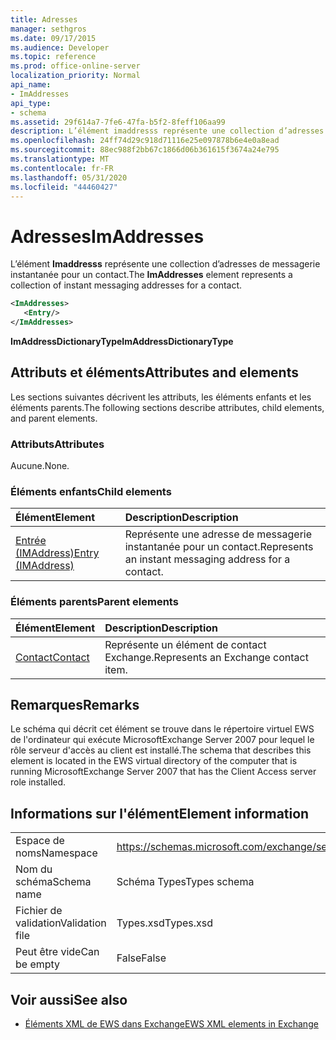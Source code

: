```yaml
---
title: Adresses
manager: sethgros
ms.date: 09/17/2015
ms.audience: Developer
ms.topic: reference
ms.prod: office-online-server
localization_priority: Normal
api_name:
- ImAddresses
api_type:
- schema
ms.assetid: 29f614a7-7fe6-47fa-b5f2-8feff106aa99
description: L’élément imaddresss représente une collection d’adresses de messagerie instantanée pour un contact.
ms.openlocfilehash: 24ff74d29c918d71116e25e097878b6e4e0a8ead
ms.sourcegitcommit: 88ec988f2bb67c1866d06b361615f3674a24e795
ms.translationtype: MT
ms.contentlocale: fr-FR
ms.lasthandoff: 05/31/2020
ms.locfileid: "44460427"
---
```

# <a name="imaddresses"></a><span data-ttu-id="1cc61-103">Adresses</span><span class="sxs-lookup"><span data-stu-id="1cc61-103">ImAddresses</span></span>

<span data-ttu-id="1cc61-104">L’élément **Imaddresss** représente une collection d’adresses de messagerie instantanée pour un contact.</span><span class="sxs-lookup"><span data-stu-id="1cc61-104">The **ImAddresses** element represents a collection of instant messaging addresses for a contact.</span></span> 
  
```xml
<ImAddresses>
   <Entry/>
</ImAddresses>
```

 <span data-ttu-id="1cc61-105">**ImAddressDictionaryType**</span><span class="sxs-lookup"><span data-stu-id="1cc61-105">**ImAddressDictionaryType**</span></span>
## <a name="attributes-and-elements"></a><span data-ttu-id="1cc61-106">Attributs et éléments</span><span class="sxs-lookup"><span data-stu-id="1cc61-106">Attributes and elements</span></span>

<span data-ttu-id="1cc61-107">Les sections suivantes décrivent les attributs, les éléments enfants et les éléments parents.</span><span class="sxs-lookup"><span data-stu-id="1cc61-107">The following sections describe attributes, child elements, and parent elements.</span></span>
  
### <a name="attributes"></a><span data-ttu-id="1cc61-108">Attributs</span><span class="sxs-lookup"><span data-stu-id="1cc61-108">Attributes</span></span>

<span data-ttu-id="1cc61-109">Aucune.</span><span class="sxs-lookup"><span data-stu-id="1cc61-109">None.</span></span>
  
### <a name="child-elements"></a><span data-ttu-id="1cc61-110">Éléments enfants</span><span class="sxs-lookup"><span data-stu-id="1cc61-110">Child elements</span></span>

|<span data-ttu-id="1cc61-111">**Élément**</span><span class="sxs-lookup"><span data-stu-id="1cc61-111">**Element**</span></span>|<span data-ttu-id="1cc61-112">**Description**</span><span class="sxs-lookup"><span data-stu-id="1cc61-112">**Description**</span></span>|
|:-----|:-----|
|[<span data-ttu-id="1cc61-113">Entrée (IMAddress)</span><span class="sxs-lookup"><span data-stu-id="1cc61-113">Entry (IMAddress)</span></span>](entry-imaddress.md) <br/> |<span data-ttu-id="1cc61-114">Représente une adresse de messagerie instantanée pour un contact.</span><span class="sxs-lookup"><span data-stu-id="1cc61-114">Represents an instant messaging address for a contact.</span></span>  <br/> |
   
### <a name="parent-elements"></a><span data-ttu-id="1cc61-115">Éléments parents</span><span class="sxs-lookup"><span data-stu-id="1cc61-115">Parent elements</span></span>

|<span data-ttu-id="1cc61-116">**Élément**</span><span class="sxs-lookup"><span data-stu-id="1cc61-116">**Element**</span></span>|<span data-ttu-id="1cc61-117">**Description**</span><span class="sxs-lookup"><span data-stu-id="1cc61-117">**Description**</span></span>|
|:-----|:-----|
|[<span data-ttu-id="1cc61-118">Contact</span><span class="sxs-lookup"><span data-stu-id="1cc61-118">Contact</span></span>](contact.md) <br/> |<span data-ttu-id="1cc61-119">Représente un élément de contact Exchange.</span><span class="sxs-lookup"><span data-stu-id="1cc61-119">Represents an Exchange contact item.</span></span>  <br/> |
   
## <a name="remarks"></a><span data-ttu-id="1cc61-120">Remarques</span><span class="sxs-lookup"><span data-stu-id="1cc61-120">Remarks</span></span>

<span data-ttu-id="1cc61-121">Le schéma qui décrit cet élément se trouve dans le répertoire virtuel EWS de l'ordinateur qui exécute MicrosoftExchange Server 2007 pour lequel le rôle serveur d'accès au client est installé.</span><span class="sxs-lookup"><span data-stu-id="1cc61-121">The schema that describes this element is located in the EWS virtual directory of the computer that is running MicrosoftExchange Server 2007 that has the Client Access server role installed.</span></span>
  
## <a name="element-information"></a><span data-ttu-id="1cc61-122">Informations sur l'élément</span><span class="sxs-lookup"><span data-stu-id="1cc61-122">Element information</span></span>

|||
|:-----|:-----|
|<span data-ttu-id="1cc61-123">Espace de noms</span><span class="sxs-lookup"><span data-stu-id="1cc61-123">Namespace</span></span>  <br/> |https://schemas.microsoft.com/exchange/services/2006/types  <br/> |
|<span data-ttu-id="1cc61-124">Nom du schéma</span><span class="sxs-lookup"><span data-stu-id="1cc61-124">Schema name</span></span>  <br/> |<span data-ttu-id="1cc61-125">Schéma Types</span><span class="sxs-lookup"><span data-stu-id="1cc61-125">Types schema</span></span>  <br/> |
|<span data-ttu-id="1cc61-126">Fichier de validation</span><span class="sxs-lookup"><span data-stu-id="1cc61-126">Validation file</span></span>  <br/> |<span data-ttu-id="1cc61-127">Types.xsd</span><span class="sxs-lookup"><span data-stu-id="1cc61-127">Types.xsd</span></span>  <br/> |
|<span data-ttu-id="1cc61-128">Peut être vide</span><span class="sxs-lookup"><span data-stu-id="1cc61-128">Can be empty</span></span>  <br/> |<span data-ttu-id="1cc61-129">False</span><span class="sxs-lookup"><span data-stu-id="1cc61-129">False</span></span>  <br/> |
   
## <a name="see-also"></a><span data-ttu-id="1cc61-130">Voir aussi</span><span class="sxs-lookup"><span data-stu-id="1cc61-130">See also</span></span>



- [<span data-ttu-id="1cc61-131">Éléments XML de EWS dans Exchange</span><span class="sxs-lookup"><span data-stu-id="1cc61-131">EWS XML elements in Exchange</span></span>](ews-xml-elements-in-exchange.md)

